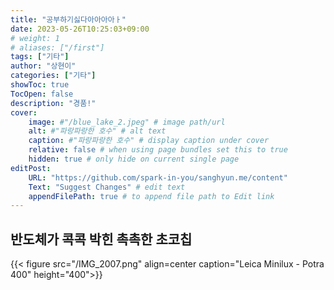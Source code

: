 ```yaml
---
title: "공부하기싫다아아아아ㅏ"
date: 2023-05-26T10:25:03+09:00
# weight: 1
# aliases: ["/first"]
tags: ["기타"]
author: "상현이"
categories: ["기타"]
showToc: true
TocOpen: false
description: "경품!"
cover:
    image: #"/blue_lake_2.jpeg" # image path/url
    alt: #"파랑파랑한 호수" # alt text
    caption: #"파랑파랑한 호수" # display caption under cover
    relative: false # when using page bundles set this to true
    hidden: true # only hide on current single page
editPost:
    URL: "https://github.com/spark-in-you/sanghyun.me/content"
    Text: "Suggest Changes" # edit text
    appendFilePath: true # to append file path to Edit link
---
```

## 반도체가 콕콕 박힌 촉촉한 초코칩
{{< figure src="/IMG_2007.png" align=center caption="Leica Minilux - Potra 400" height="400">}}